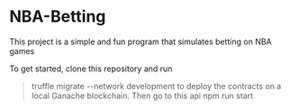 # NBA-Betting

This project is a simple and fun program that simulates betting on NBA games

To get started, clone this repository and run
  > truffle migrate --network development
to deploy the contracts on a local Ganache blockchain. Then go to this api
  > npm run start
